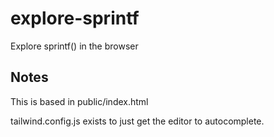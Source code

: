 # explore-sprintf

Explore sprintf() in the browser

## Notes

This is based in public/index.html

tailwind.config.js exists to just get the editor to autocomplete.